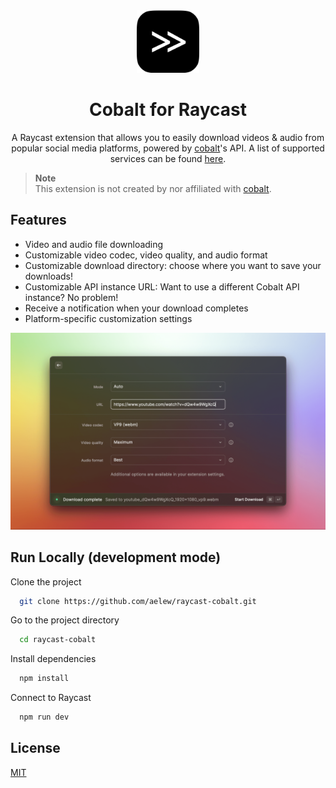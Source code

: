 <div align="center">
    <img width="100" src="./media/icon.png">
    <h1 align="center">Cobalt for Raycast</h1>
    <p>
        A Raycast extension that allows you to easily download videos & audio from popular social media platforms, powered by <a href="https://github.com/wukko/cobalt">cobalt</a>'s API. A list of supported services can be found <a href="https://github.com/wukko/cobalt#supported-services">here</a>.
    </p>
</div>

> **Note**  
> This extension is not created by nor affiliated with [cobalt](https://github.com/wukko/cobalt).

## Features

- Video and audio file downloading
- Customizable video codec, video quality, and audio format
- Customizable download directory: choose where you want to save your downloads!
- Customizable API instance URL: Want to use a different Cobalt API instance? No problem!
- Receive a notification when your download completes
- Platform-specific customization settings

<div align="center">
    <img src="./media/example.png"/>
</div>

## Run Locally (development mode)

Clone the project

```bash
  git clone https://github.com/aelew/raycast-cobalt.git
```

Go to the project directory

```bash
  cd raycast-cobalt
```

Install dependencies

```bash
  npm install
```

Connect to Raycast

```bash
  npm run dev
```

## License

[MIT](https://choosealicense.com/licenses/mit/)

